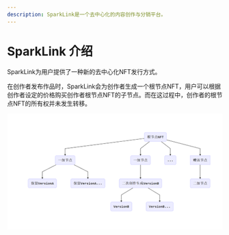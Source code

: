 ```yaml
---
description: SparkLink是一个去中心化的内容创作与分销平台。
---
```


# SparkLink 介绍

SparkLink为用户提供了一种新的去中心化NFT发行方式。

在创作者发布作品时，SparkLink会为创作者生成一个根节点NFT，用户可以根据创作者设定的价格购买创作者根节点NFT的子节点。而在这过程中，创作者的根节点NFT的所有权并未发生转移。



![](<.gitbook/assets/biref (1).png>)



